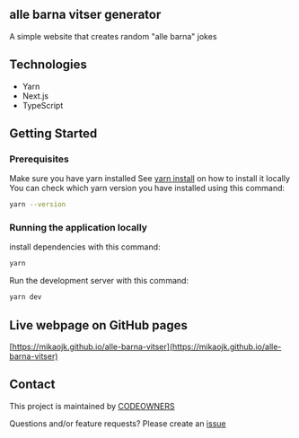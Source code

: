 ## alle barna vitser generator
A simple website that creates random "alle barna" jokes

## Technologies
* Yarn
* Next.js
* TypeScript

## Getting Started
### Prerequisites
Make sure you have yarn installed
See [yarn install](https://yarnpkg.com/getting-started/install) on how to install it locally
You can check which yarn version you have installed using this command:
```bash
yarn --version
```

### Running the application locally
install dependencies with this command:
```bash
yarn
```

Run the development server with this command:
```bash
yarn dev
```

## Live webpage on GitHub pages
[https://mikaojk.github.io/alle-barna-vitser](https://mikaojk.github.io/alle-barna-vitser)

## Contact

This project is maintained by [CODEOWNERS](CODEOWNERS)

Questions and/or feature requests?
Please create an [issue](https://github.com/MikAoJk/alle-barna-vitser/issues)